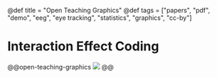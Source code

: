 @def title = "Open Teaching Graphics"
@def tags = ["papers", "pdf", "demo", "eeg", "eye tracking", "statistics", "graphics", "cc-by"]

# Interaction Effect Coding


@@open-teaching-graphics
![](/assets/teaching-resources/open-teaching-graphics/interaction_effectcoding.png)
@@


